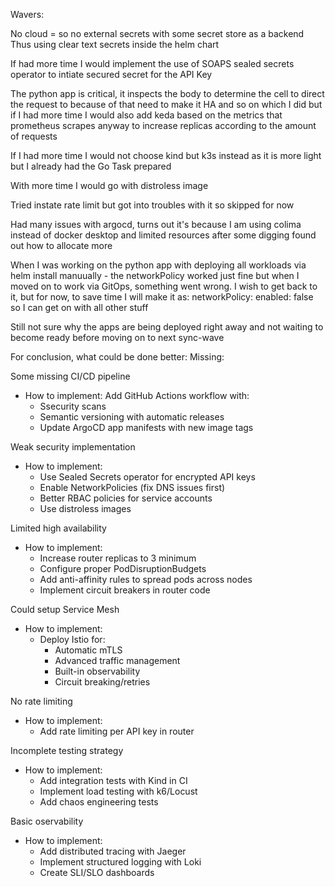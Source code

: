 Wavers:

No cloud = so no external secrets with some secret store as a backend
  Thus using clear text secrets inside the helm chart

If had more time I would implement the use of SOAPS sealed secrets operator to intiate secured secret for the API Key

The python app is critical, it inspects the body to determine the cell to direct the request to
because of that need to make it HA and so on which I did but if I had more time I would also add keda based on the metrics that prometheus scrapes anyway to increase replicas according to the amount of requests

If I had more time I would not choose kind but k3s instead as it is more light but I already had the Go Task prepared

With more time I would go with distroless image

Tried instate rate limit but got into troubles with it so skipped for now

Had many issues with argocd, turns out it's because I am using colima instead of docker desktop and limited resources
after some digging found out how to allocate more

When I was working on the python app with deploying all workloads via helm install manuually - the networkPolicy worked just fine
but when I moved on to work via GitOps, something went wrong. I wish to get back to it, but for now, to save time I will make it as:
networkPolicy:
  enabled: false
so I can get on with all other stuff

Still not sure why the apps are being deployed right away and not waiting to become ready before moving on to next sync-wave


For conclusion, what could be done better:
Missing:

Some missing CI/CD pipeline
- How to implement: Add GitHub Actions workflow with:
  - Ssecurity scans
  - Semantic versioning with automatic releases
  - Update ArgoCD app manifests with new image tags

Weak security implementation
- How to implement: 
  - Use Sealed Secrets operator for encrypted API keys
  - Enable NetworkPolicies (fix DNS issues first)
  - Better RBAC policies for service accounts
  - Use distroless images

Limited high availability
- How to implement:
  - Increase router replicas to 3 minimum
  - Configure proper PodDisruptionBudgets
  - Add anti-affinity rules to spread pods across nodes
  - Implement circuit breakers in router code

Could setup Service Mesh
- How to implement:
  - Deploy Istio for:
    - Automatic mTLS
    - Advanced traffic management
    - Built-in observability
    - Circuit breaking/retries

No rate limiting
- How to implement:
  - Add rate limiting per API key in router

Incomplete testing strategy
- How to implement:
  - Add integration tests with Kind in CI
  - Implement load testing with k6/Locust
  - Add chaos engineering tests

Basic oservability
- How to implement:
  - Add distributed tracing with Jaeger
  - Implement structured logging with Loki
  - Create SLI/SLO dashboards
